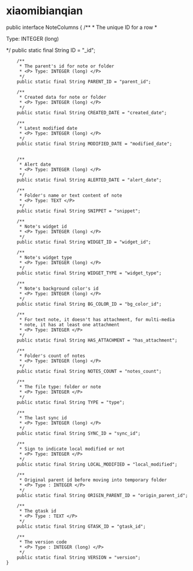 # xiaomibianqian
public interface NoteColumns {
        /**
         * The unique ID for a row
         * <P> Type: INTEGER (long) </P>
         */
        public static final String ID = "_id";

        /**
         * The parent's id for note or folder
         * <P> Type: INTEGER (long) </P>
         */
        public static final String PARENT_ID = "parent_id";

        /**
         * Created data for note or folder
         * <P> Type: INTEGER (long) </P>
         */
        public static final String CREATED_DATE = "created_date";

        /**
         * Latest modified date
         * <P> Type: INTEGER (long) </P>
         */
        public static final String MODIFIED_DATE = "modified_date";


        /**
         * Alert date
         * <P> Type: INTEGER (long) </P>
         */
        public static final String ALERTED_DATE = "alert_date";

        /**
         * Folder's name or text content of note
         * <P> Type: TEXT </P>
         */
        public static final String SNIPPET = "snippet";

        /**
         * Note's widget id
         * <P> Type: INTEGER (long) </P>
         */
        public static final String WIDGET_ID = "widget_id";

        /**
         * Note's widget type
         * <P> Type: INTEGER (long) </P>
         */
        public static final String WIDGET_TYPE = "widget_type";

        /**
         * Note's background color's id
         * <P> Type: INTEGER (long) </P>
         */
        public static final String BG_COLOR_ID = "bg_color_id";

        /**
         * For text note, it doesn't has attachment, for multi-media
         * note, it has at least one attachment
         * <P> Type: INTEGER </P>
         */
        public static final String HAS_ATTACHMENT = "has_attachment";

        /**
         * Folder's count of notes
         * <P> Type: INTEGER (long) </P>
         */
        public static final String NOTES_COUNT = "notes_count";

        /**
         * The file type: folder or note
         * <P> Type: INTEGER </P>
         */
        public static final String TYPE = "type";

        /**
         * The last sync id
         * <P> Type: INTEGER (long) </P>
         */
        public static final String SYNC_ID = "sync_id";

        /**
         * Sign to indicate local modified or not
         * <P> Type: INTEGER </P>
         */
        public static final String LOCAL_MODIFIED = "local_modified";

        /**
         * Original parent id before moving into temporary folder
         * <P> Type : INTEGER </P>
         */
        public static final String ORIGIN_PARENT_ID = "origin_parent_id";

        /**
         * The gtask id
         * <P> Type : TEXT </P>
         */
        public static final String GTASK_ID = "gtask_id";

        /**
         * The version code
         * <P> Type : INTEGER (long) </P>
         */
        public static final String VERSION = "version";
    }